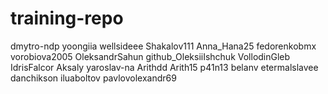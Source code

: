 # training-repo
dmytro-ndp 
yoongiia 
wellsideee 
Shakalov111 
Anna_Hana25
fedorenkobmx
vorobiova2005
OleksandrSahun
github_OleksiiIshchuk VollodinGleb
IdrisFalcor
Aksaly
yaroslav-na
Arithdd
Arith15
p41n13
belanv
etermalslavee
danchikson
iluaboltov
p a v l o v o l e x a n d r 6 9  
 